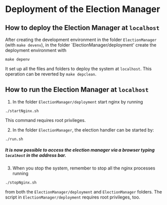 # Deployment of the Election Manager

## How to deploy the Election Manager at `localhost`

After creating the development environment in the folder
`ElectionManager` (with `make devenv`), in the folder
`ElectionManager/deployment' create the deployment environment with

```
make depenv
```

It set up all the files and folders to deploy the system at `localhost`.
This operation can be reverted by `make depclean`.


## How to run the Election Manager at `localhost`

1. In the folder `ElectionManager/deployment` start nginx by running

```
./startNginx.sh
```
This command requires root privileges.


2. In the folder `ElectionManager`, the election handler can be started
   by:

```
./run.sh
```

##### It is now possible to access the election manager via a browser typing ``localhost`` in the address bar.


3. When you stop the system, remember to stop all the nginx processes
   running

```
./stopNginx.sh
```
from both the `ElectionManager/deployment` and `ElectionManager` folders.
The script in `ElectionManager/deployment` requires root privileges, too.
